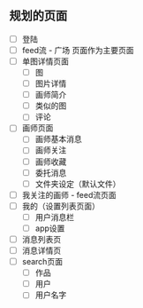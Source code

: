 
## 规划的页面

- [ ] 登陆
- [ ] feed流 - 广场 页面作为主要页面
- [ ] 单图详情页面
  - [ ] 图
  - [ ] 图片详情
  - [ ] 画师简介
  - [ ] 类似的图
  - [ ] 评论
- [ ] 画师页面
  - [ ] 画师基本消息
  - [ ] 画师关注
  - [ ] 画师收藏
  - [ ] 委托消息
  - [ ] 文件夹设定（默认文件）
- [ ] 我关注的画师 - feed流页面
- [ ] 我的（设置列表页面）
  - [ ] 用户消息栏
  - [ ] app设置
- [ ] 消息列表页
- [ ] 消息详情页
- [ ] search页面
  - [ ] 作品
  - [ ] 用户
  - [ ] 用户名字
